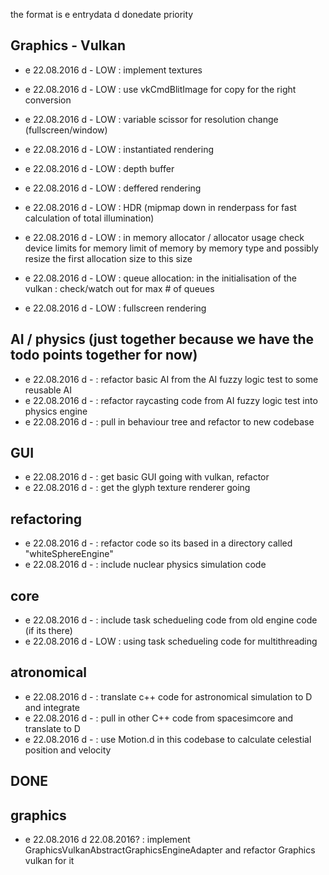 the format is
e entrydata d donedate  priority

Graphics - Vulkan
---


- e 22.08.2016 d - LOW : implement textures
- e 22.08.2016 d - LOW :  use vkCmdBlitImage for copy for the right conversion


- e 22.08.2016 d - LOW :  variable scissor for resolution change (fullscreen/window)



- e 22.08.2016 d - LOW :  instantiated rendering

- e 22.08.2016 d - LOW :  depth buffer

- e 22.08.2016 d - LOW :  deffered rendering
- e 22.08.2016 d - LOW :  HDR (mipmap down in renderpass for fast calculation of total illumination)



- e 22.08.2016 d - LOW : in memory allocator / allocator usage
                         check device limits for memory limit of memory by memory type and possibly resize the first allocation size to this size

- e 22.08.2016 d - LOW : queue allocation:
                         in the initialisation of the vulkan : check/watch out for max # of queues

- e 22.08.2016 d - LOW : fullscreen rendering


AI / physics (just together because we have the todo points together for now)
---

- e 22.08.2016 d - : refactor basic AI from the AI fuzzy logic test to some reusable AI
- e 22.08.2016 d - : refactor raycasting code from AI fuzzy logic test into physics engine
- e 22.08.2016 d - : pull in behaviour tree and refactor to new codebase

GUI
---

- e 22.08.2016 d - : get basic GUI going with vulkan, refactor 
- e 22.08.2016 d - : get the glyph texture renderer going

refactoring
---

- e 22.08.2016 d - : refactor code so its based in a directory called "whiteSphereEngine"
- e 22.08.2016 d - : include nuclear physics simulation code

core
---

- e 22.08.2016 d - : include task schedueling code from old engine code (if its there)
- e 22.08.2016 d - LOW : using task schedueling code for multithreading

atronomical
---

- e 22.08.2016 d - : translate c++ code for astronomical simulation to D and integrate
- e 22.08.2016 d - : pull in other C++ code from spacesimcore and translate to D
- e 22.08.2016 d - : use Motion.d in this codebase to calculate celestial position and velocity





DONE
---

graphics
----

- e 22.08.2016 d 22.08.2016? : implement GraphicsVulkanAbstractGraphicsEngineAdapter and refactor Graphics vulkan for it